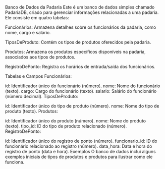 
Banco de Dados da Padaria
Este é um banco de dados simples chamado PadariaDB, criado para gerenciar informações relacionadas a uma padaria. Ele consiste em quatro tabelas:

Funcionários: Armazena detalhes sobre os funcionários da padaria, como nome, cargo e salário.

TiposDeProduto: Contém os tipos de produtos oferecidos pela padaria.

Produtos: Armazena os produtos específicos disponíveis na padaria, associados aos tipos de produtos.

RegistroDePonto: Registra os horários de entrada/saída dos funcionários.

Tabelas e Campos
Funcionários:

id: Identificador único do funcionário (número).
nome: Nome do funcionário (texto).
cargo: Cargo do funcionário (texto).
salario: Salário do funcionário (número decimal).
TiposDeProduto:

id: Identificador único do tipo de produto (número).
nome: Nome do tipo de produto (texto).
Produtos:

id: Identificador único do produto (número).
nome: Nome do produto (texto).
tipo_id: ID do tipo de produto relacionado (número).
RegistroDePonto:

id: Identificador único do registro de ponto (número).
funcionario_id: ID do funcionário relacionado ao registro (número).
data_hora: Data e hora do registro de ponto (data e hora).
Exemplos
O banco de dados inclui alguns exemplos iniciais de tipos de produtos e produtos para ilustrar como ele funciona.


